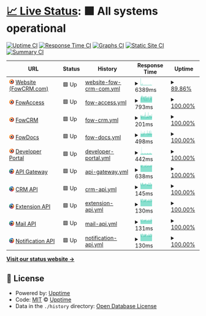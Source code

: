 # [📈 Live Status](https://status.fowapps.com/): <!--live status--> **🟩 All systems operational**

[![Uptime CI](https://github.com/FowApps/upptime/workflows/Uptime%20CI/badge.svg)](https://github.com/FowApps/upptime/actions?query=workflow%3A%22Uptime+CI%22)
[![Response Time CI](https://github.com/FowApps/upptime/workflows/Response%20Time%20CI/badge.svg)](https://github.com/FowApps/upptime/actions?query=workflow%3A%22Response+Time+CI%22)
[![Graphs CI](https://github.com/FowApps/upptime/workflows/Graphs%20CI/badge.svg)](https://github.com/FowApps/upptime/actions?query=workflow%3A%22Graphs+CI%22)
[![Static Site CI](https://github.com/FowApps/upptime/workflows/Static%20Site%20CI/badge.svg)](https://github.com/FowApps/upptime/actions?query=workflow%3A%22Static+Site+CI%22)
[![Summary CI](https://github.com/FowApps/upptime/workflows/Summary%20CI/badge.svg)](https://github.com/FowApps/upptime/actions?query=workflow%3A%22Summary+CI%22)

<!--start: status pages-->
<!-- This summary is generated by Upptime (https://github.com/upptime/upptime) -->
<!-- Do not edit this manually, your changes will be overwritten -->
<!-- prettier-ignore -->
| URL | Status | History | Response Time | Uptime |
| --- | ------ | ------- | ------------- | ------ |
| <img alt="" src="https://raw.githubusercontent.com/FowApps/upptime/master/assets/fowcrm-logo-circle-transparent.png" height="13"> [Website (FowCRM.com)](https://fowcrm.com) | 🟩 Up | [website-fow-crm-com.yml](https://github.com/FowApps/upptime/commits/HEAD/history/website-fow-crm-com.yml) | <details><summary><img alt="Response time graph" src="./graphs/website-fow-crm-com/response-time-week.png" height="20"> 6389ms</summary><br><a href="https://status.fowapps.com/history/website-fow-crm-com"><img alt="Response time 2010" src="https://img.shields.io/endpoint?url=https%3A%2F%2Fraw.githubusercontent.com%2FFowApps%2Fupptime%2FHEAD%2Fapi%2Fwebsite-fow-crm-com%2Fresponse-time.json"></a><br><a href="https://status.fowapps.com/history/website-fow-crm-com"><img alt="24-hour response time 2457" src="https://img.shields.io/endpoint?url=https%3A%2F%2Fraw.githubusercontent.com%2FFowApps%2Fupptime%2FHEAD%2Fapi%2Fwebsite-fow-crm-com%2Fresponse-time-day.json"></a><br><a href="https://status.fowapps.com/history/website-fow-crm-com"><img alt="7-day response time 6389" src="https://img.shields.io/endpoint?url=https%3A%2F%2Fraw.githubusercontent.com%2FFowApps%2Fupptime%2FHEAD%2Fapi%2Fwebsite-fow-crm-com%2Fresponse-time-week.json"></a><br><a href="https://status.fowapps.com/history/website-fow-crm-com"><img alt="30-day response time 3004" src="https://img.shields.io/endpoint?url=https%3A%2F%2Fraw.githubusercontent.com%2FFowApps%2Fupptime%2FHEAD%2Fapi%2Fwebsite-fow-crm-com%2Fresponse-time-month.json"></a><br><a href="https://status.fowapps.com/history/website-fow-crm-com"><img alt="1-year response time 2003" src="https://img.shields.io/endpoint?url=https%3A%2F%2Fraw.githubusercontent.com%2FFowApps%2Fupptime%2FHEAD%2Fapi%2Fwebsite-fow-crm-com%2Fresponse-time-year.json"></a></details> | <details><summary><a href="https://status.fowapps.com/history/website-fow-crm-com">89.86%</a></summary><a href="https://status.fowapps.com/history/website-fow-crm-com"><img alt="All-time uptime 99.65%" src="https://img.shields.io/endpoint?url=https%3A%2F%2Fraw.githubusercontent.com%2FFowApps%2Fupptime%2FHEAD%2Fapi%2Fwebsite-fow-crm-com%2Fuptime.json"></a><br><a href="https://status.fowapps.com/history/website-fow-crm-com"><img alt="24-hour uptime 91.19%" src="https://img.shields.io/endpoint?url=https%3A%2F%2Fraw.githubusercontent.com%2FFowApps%2Fupptime%2FHEAD%2Fapi%2Fwebsite-fow-crm-com%2Fuptime-day.json"></a><br><a href="https://status.fowapps.com/history/website-fow-crm-com"><img alt="7-day uptime 89.86%" src="https://img.shields.io/endpoint?url=https%3A%2F%2Fraw.githubusercontent.com%2FFowApps%2Fupptime%2FHEAD%2Fapi%2Fwebsite-fow-crm-com%2Fuptime-week.json"></a><br><a href="https://status.fowapps.com/history/website-fow-crm-com"><img alt="30-day uptime 95.77%" src="https://img.shields.io/endpoint?url=https%3A%2F%2Fraw.githubusercontent.com%2FFowApps%2Fupptime%2FHEAD%2Fapi%2Fwebsite-fow-crm-com%2Fuptime-month.json"></a><br><a href="https://status.fowapps.com/history/website-fow-crm-com"><img alt="1-year uptime 98.92%" src="https://img.shields.io/endpoint?url=https%3A%2F%2Fraw.githubusercontent.com%2FFowApps%2Fupptime%2FHEAD%2Fapi%2Fwebsite-fow-crm-com%2Fuptime-year.json"></a></details>
| <img alt="" src="https://raw.githubusercontent.com/FowApps/upptime/master/assets/fowcrm-logo-circle-transparent.png" height="13"> [FowAccess](https://access.fowapps.com) | 🟩 Up | [fow-access.yml](https://github.com/FowApps/upptime/commits/HEAD/history/fow-access.yml) | <details><summary><img alt="Response time graph" src="./graphs/fow-access/response-time-week.png" height="20"> 793ms</summary><br><a href="https://status.fowapps.com/history/fow-access"><img alt="Response time 805" src="https://img.shields.io/endpoint?url=https%3A%2F%2Fraw.githubusercontent.com%2FFowApps%2Fupptime%2FHEAD%2Fapi%2Ffow-access%2Fresponse-time.json"></a><br><a href="https://status.fowapps.com/history/fow-access"><img alt="24-hour response time 717" src="https://img.shields.io/endpoint?url=https%3A%2F%2Fraw.githubusercontent.com%2FFowApps%2Fupptime%2FHEAD%2Fapi%2Ffow-access%2Fresponse-time-day.json"></a><br><a href="https://status.fowapps.com/history/fow-access"><img alt="7-day response time 793" src="https://img.shields.io/endpoint?url=https%3A%2F%2Fraw.githubusercontent.com%2FFowApps%2Fupptime%2FHEAD%2Fapi%2Ffow-access%2Fresponse-time-week.json"></a><br><a href="https://status.fowapps.com/history/fow-access"><img alt="30-day response time 824" src="https://img.shields.io/endpoint?url=https%3A%2F%2Fraw.githubusercontent.com%2FFowApps%2Fupptime%2FHEAD%2Fapi%2Ffow-access%2Fresponse-time-month.json"></a><br><a href="https://status.fowapps.com/history/fow-access"><img alt="1-year response time 801" src="https://img.shields.io/endpoint?url=https%3A%2F%2Fraw.githubusercontent.com%2FFowApps%2Fupptime%2FHEAD%2Fapi%2Ffow-access%2Fresponse-time-year.json"></a></details> | <details><summary><a href="https://status.fowapps.com/history/fow-access">100.00%</a></summary><a href="https://status.fowapps.com/history/fow-access"><img alt="All-time uptime 99.94%" src="https://img.shields.io/endpoint?url=https%3A%2F%2Fraw.githubusercontent.com%2FFowApps%2Fupptime%2FHEAD%2Fapi%2Ffow-access%2Fuptime.json"></a><br><a href="https://status.fowapps.com/history/fow-access"><img alt="24-hour uptime 100.00%" src="https://img.shields.io/endpoint?url=https%3A%2F%2Fraw.githubusercontent.com%2FFowApps%2Fupptime%2FHEAD%2Fapi%2Ffow-access%2Fuptime-day.json"></a><br><a href="https://status.fowapps.com/history/fow-access"><img alt="7-day uptime 100.00%" src="https://img.shields.io/endpoint?url=https%3A%2F%2Fraw.githubusercontent.com%2FFowApps%2Fupptime%2FHEAD%2Fapi%2Ffow-access%2Fuptime-week.json"></a><br><a href="https://status.fowapps.com/history/fow-access"><img alt="30-day uptime 99.95%" src="https://img.shields.io/endpoint?url=https%3A%2F%2Fraw.githubusercontent.com%2FFowApps%2Fupptime%2FHEAD%2Fapi%2Ffow-access%2Fuptime-month.json"></a><br><a href="https://status.fowapps.com/history/fow-access"><img alt="1-year uptime 99.92%" src="https://img.shields.io/endpoint?url=https%3A%2F%2Fraw.githubusercontent.com%2FFowApps%2Fupptime%2FHEAD%2Fapi%2Ffow-access%2Fuptime-year.json"></a></details>
| <img alt="" src="https://raw.githubusercontent.com/FowApps/upptime/master/assets/fowcrm-logo-circle-transparent.png" height="13"> [FowCRM](https://crm.fowapps.com) | 🟩 Up | [fow-crm.yml](https://github.com/FowApps/upptime/commits/HEAD/history/fow-crm.yml) | <details><summary><img alt="Response time graph" src="./graphs/fow-crm/response-time-week.png" height="20"> 201ms</summary><br><a href="https://status.fowapps.com/history/fow-crm"><img alt="Response time 169" src="https://img.shields.io/endpoint?url=https%3A%2F%2Fraw.githubusercontent.com%2FFowApps%2Fupptime%2FHEAD%2Fapi%2Ffow-crm%2Fresponse-time.json"></a><br><a href="https://status.fowapps.com/history/fow-crm"><img alt="24-hour response time 175" src="https://img.shields.io/endpoint?url=https%3A%2F%2Fraw.githubusercontent.com%2FFowApps%2Fupptime%2FHEAD%2Fapi%2Ffow-crm%2Fresponse-time-day.json"></a><br><a href="https://status.fowapps.com/history/fow-crm"><img alt="7-day response time 201" src="https://img.shields.io/endpoint?url=https%3A%2F%2Fraw.githubusercontent.com%2FFowApps%2Fupptime%2FHEAD%2Fapi%2Ffow-crm%2Fresponse-time-week.json"></a><br><a href="https://status.fowapps.com/history/fow-crm"><img alt="30-day response time 190" src="https://img.shields.io/endpoint?url=https%3A%2F%2Fraw.githubusercontent.com%2FFowApps%2Fupptime%2FHEAD%2Fapi%2Ffow-crm%2Fresponse-time-month.json"></a><br><a href="https://status.fowapps.com/history/fow-crm"><img alt="1-year response time 170" src="https://img.shields.io/endpoint?url=https%3A%2F%2Fraw.githubusercontent.com%2FFowApps%2Fupptime%2FHEAD%2Fapi%2Ffow-crm%2Fresponse-time-year.json"></a></details> | <details><summary><a href="https://status.fowapps.com/history/fow-crm">100.00%</a></summary><a href="https://status.fowapps.com/history/fow-crm"><img alt="All-time uptime 99.94%" src="https://img.shields.io/endpoint?url=https%3A%2F%2Fraw.githubusercontent.com%2FFowApps%2Fupptime%2FHEAD%2Fapi%2Ffow-crm%2Fuptime.json"></a><br><a href="https://status.fowapps.com/history/fow-crm"><img alt="24-hour uptime 100.00%" src="https://img.shields.io/endpoint?url=https%3A%2F%2Fraw.githubusercontent.com%2FFowApps%2Fupptime%2FHEAD%2Fapi%2Ffow-crm%2Fuptime-day.json"></a><br><a href="https://status.fowapps.com/history/fow-crm"><img alt="7-day uptime 100.00%" src="https://img.shields.io/endpoint?url=https%3A%2F%2Fraw.githubusercontent.com%2FFowApps%2Fupptime%2FHEAD%2Fapi%2Ffow-crm%2Fuptime-week.json"></a><br><a href="https://status.fowapps.com/history/fow-crm"><img alt="30-day uptime 100.00%" src="https://img.shields.io/endpoint?url=https%3A%2F%2Fraw.githubusercontent.com%2FFowApps%2Fupptime%2FHEAD%2Fapi%2Ffow-crm%2Fuptime-month.json"></a><br><a href="https://status.fowapps.com/history/fow-crm"><img alt="1-year uptime 100.00%" src="https://img.shields.io/endpoint?url=https%3A%2F%2Fraw.githubusercontent.com%2FFowApps%2Fupptime%2FHEAD%2Fapi%2Ffow-crm%2Fuptime-year.json"></a></details>
| <img alt="" src="https://raw.githubusercontent.com/FowApps/upptime/master/assets/fowcrm-logo-circle-transparent.png" height="13"> [FowDocs](https://docs.fowapps.com) | 🟩 Up | [fow-docs.yml](https://github.com/FowApps/upptime/commits/HEAD/history/fow-docs.yml) | <details><summary><img alt="Response time graph" src="./graphs/fow-docs/response-time-week.png" height="20"> 498ms</summary><br><a href="https://status.fowapps.com/history/fow-docs"><img alt="Response time 468" src="https://img.shields.io/endpoint?url=https%3A%2F%2Fraw.githubusercontent.com%2FFowApps%2Fupptime%2FHEAD%2Fapi%2Ffow-docs%2Fresponse-time.json"></a><br><a href="https://status.fowapps.com/history/fow-docs"><img alt="24-hour response time 489" src="https://img.shields.io/endpoint?url=https%3A%2F%2Fraw.githubusercontent.com%2FFowApps%2Fupptime%2FHEAD%2Fapi%2Ffow-docs%2Fresponse-time-day.json"></a><br><a href="https://status.fowapps.com/history/fow-docs"><img alt="7-day response time 498" src="https://img.shields.io/endpoint?url=https%3A%2F%2Fraw.githubusercontent.com%2FFowApps%2Fupptime%2FHEAD%2Fapi%2Ffow-docs%2Fresponse-time-week.json"></a><br><a href="https://status.fowapps.com/history/fow-docs"><img alt="30-day response time 489" src="https://img.shields.io/endpoint?url=https%3A%2F%2Fraw.githubusercontent.com%2FFowApps%2Fupptime%2FHEAD%2Fapi%2Ffow-docs%2Fresponse-time-month.json"></a><br><a href="https://status.fowapps.com/history/fow-docs"><img alt="1-year response time 468" src="https://img.shields.io/endpoint?url=https%3A%2F%2Fraw.githubusercontent.com%2FFowApps%2Fupptime%2FHEAD%2Fapi%2Ffow-docs%2Fresponse-time-year.json"></a></details> | <details><summary><a href="https://status.fowapps.com/history/fow-docs">100.00%</a></summary><a href="https://status.fowapps.com/history/fow-docs"><img alt="All-time uptime 99.94%" src="https://img.shields.io/endpoint?url=https%3A%2F%2Fraw.githubusercontent.com%2FFowApps%2Fupptime%2FHEAD%2Fapi%2Ffow-docs%2Fuptime.json"></a><br><a href="https://status.fowapps.com/history/fow-docs"><img alt="24-hour uptime 100.00%" src="https://img.shields.io/endpoint?url=https%3A%2F%2Fraw.githubusercontent.com%2FFowApps%2Fupptime%2FHEAD%2Fapi%2Ffow-docs%2Fuptime-day.json"></a><br><a href="https://status.fowapps.com/history/fow-docs"><img alt="7-day uptime 100.00%" src="https://img.shields.io/endpoint?url=https%3A%2F%2Fraw.githubusercontent.com%2FFowApps%2Fupptime%2FHEAD%2Fapi%2Ffow-docs%2Fuptime-week.json"></a><br><a href="https://status.fowapps.com/history/fow-docs"><img alt="30-day uptime 100.00%" src="https://img.shields.io/endpoint?url=https%3A%2F%2Fraw.githubusercontent.com%2FFowApps%2Fupptime%2FHEAD%2Fapi%2Ffow-docs%2Fuptime-month.json"></a><br><a href="https://status.fowapps.com/history/fow-docs"><img alt="1-year uptime 100.00%" src="https://img.shields.io/endpoint?url=https%3A%2F%2Fraw.githubusercontent.com%2FFowApps%2Fupptime%2FHEAD%2Fapi%2Ffow-docs%2Fuptime-year.json"></a></details>
| <img alt="" src="https://raw.githubusercontent.com/FowApps/upptime/master/assets/fowcrm-logo-circle-transparent.png" height="13"> [Developer Portal](https://developers.fowapps.com) | 🟩 Up | [developer-portal.yml](https://github.com/FowApps/upptime/commits/HEAD/history/developer-portal.yml) | <details><summary><img alt="Response time graph" src="./graphs/developer-portal/response-time-week.png" height="20"> 442ms</summary><br><a href="https://status.fowapps.com/history/developer-portal"><img alt="Response time 443" src="https://img.shields.io/endpoint?url=https%3A%2F%2Fraw.githubusercontent.com%2FFowApps%2Fupptime%2FHEAD%2Fapi%2Fdeveloper-portal%2Fresponse-time.json"></a><br><a href="https://status.fowapps.com/history/developer-portal"><img alt="24-hour response time 374" src="https://img.shields.io/endpoint?url=https%3A%2F%2Fraw.githubusercontent.com%2FFowApps%2Fupptime%2FHEAD%2Fapi%2Fdeveloper-portal%2Fresponse-time-day.json"></a><br><a href="https://status.fowapps.com/history/developer-portal"><img alt="7-day response time 442" src="https://img.shields.io/endpoint?url=https%3A%2F%2Fraw.githubusercontent.com%2FFowApps%2Fupptime%2FHEAD%2Fapi%2Fdeveloper-portal%2Fresponse-time-week.json"></a><br><a href="https://status.fowapps.com/history/developer-portal"><img alt="30-day response time 457" src="https://img.shields.io/endpoint?url=https%3A%2F%2Fraw.githubusercontent.com%2FFowApps%2Fupptime%2FHEAD%2Fapi%2Fdeveloper-portal%2Fresponse-time-month.json"></a><br><a href="https://status.fowapps.com/history/developer-portal"><img alt="1-year response time 444" src="https://img.shields.io/endpoint?url=https%3A%2F%2Fraw.githubusercontent.com%2FFowApps%2Fupptime%2FHEAD%2Fapi%2Fdeveloper-portal%2Fresponse-time-year.json"></a></details> | <details><summary><a href="https://status.fowapps.com/history/developer-portal">100.00%</a></summary><a href="https://status.fowapps.com/history/developer-portal"><img alt="All-time uptime 99.94%" src="https://img.shields.io/endpoint?url=https%3A%2F%2Fraw.githubusercontent.com%2FFowApps%2Fupptime%2FHEAD%2Fapi%2Fdeveloper-portal%2Fuptime.json"></a><br><a href="https://status.fowapps.com/history/developer-portal"><img alt="24-hour uptime 100.00%" src="https://img.shields.io/endpoint?url=https%3A%2F%2Fraw.githubusercontent.com%2FFowApps%2Fupptime%2FHEAD%2Fapi%2Fdeveloper-portal%2Fuptime-day.json"></a><br><a href="https://status.fowapps.com/history/developer-portal"><img alt="7-day uptime 100.00%" src="https://img.shields.io/endpoint?url=https%3A%2F%2Fraw.githubusercontent.com%2FFowApps%2Fupptime%2FHEAD%2Fapi%2Fdeveloper-portal%2Fuptime-week.json"></a><br><a href="https://status.fowapps.com/history/developer-portal"><img alt="30-day uptime 100.00%" src="https://img.shields.io/endpoint?url=https%3A%2F%2Fraw.githubusercontent.com%2FFowApps%2Fupptime%2FHEAD%2Fapi%2Fdeveloper-portal%2Fuptime-month.json"></a><br><a href="https://status.fowapps.com/history/developer-portal"><img alt="1-year uptime 100.00%" src="https://img.shields.io/endpoint?url=https%3A%2F%2Fraw.githubusercontent.com%2FFowApps%2Fupptime%2FHEAD%2Fapi%2Fdeveloper-portal%2Fuptime-year.json"></a></details>
| <img alt="" src="https://raw.githubusercontent.com/FowApps/upptime/master/assets/fowapps-logo-circle-transparent.png" height="13"> [API Gateway](https://gateway.fowapps.com/health) | 🟩 Up | [api-gateway.yml](https://github.com/FowApps/upptime/commits/HEAD/history/api-gateway.yml) | <details><summary><img alt="Response time graph" src="./graphs/api-gateway/response-time-week.png" height="20"> 638ms</summary><br><a href="https://status.fowapps.com/history/api-gateway"><img alt="Response time 585" src="https://img.shields.io/endpoint?url=https%3A%2F%2Fraw.githubusercontent.com%2FFowApps%2Fupptime%2FHEAD%2Fapi%2Fapi-gateway%2Fresponse-time.json"></a><br><a href="https://status.fowapps.com/history/api-gateway"><img alt="24-hour response time 589" src="https://img.shields.io/endpoint?url=https%3A%2F%2Fraw.githubusercontent.com%2FFowApps%2Fupptime%2FHEAD%2Fapi%2Fapi-gateway%2Fresponse-time-day.json"></a><br><a href="https://status.fowapps.com/history/api-gateway"><img alt="7-day response time 638" src="https://img.shields.io/endpoint?url=https%3A%2F%2Fraw.githubusercontent.com%2FFowApps%2Fupptime%2FHEAD%2Fapi%2Fapi-gateway%2Fresponse-time-week.json"></a><br><a href="https://status.fowapps.com/history/api-gateway"><img alt="30-day response time 609" src="https://img.shields.io/endpoint?url=https%3A%2F%2Fraw.githubusercontent.com%2FFowApps%2Fupptime%2FHEAD%2Fapi%2Fapi-gateway%2Fresponse-time-month.json"></a><br><a href="https://status.fowapps.com/history/api-gateway"><img alt="1-year response time 586" src="https://img.shields.io/endpoint?url=https%3A%2F%2Fraw.githubusercontent.com%2FFowApps%2Fupptime%2FHEAD%2Fapi%2Fapi-gateway%2Fresponse-time-year.json"></a></details> | <details><summary><a href="https://status.fowapps.com/history/api-gateway">100.00%</a></summary><a href="https://status.fowapps.com/history/api-gateway"><img alt="All-time uptime 99.94%" src="https://img.shields.io/endpoint?url=https%3A%2F%2Fraw.githubusercontent.com%2FFowApps%2Fupptime%2FHEAD%2Fapi%2Fapi-gateway%2Fuptime.json"></a><br><a href="https://status.fowapps.com/history/api-gateway"><img alt="24-hour uptime 100.00%" src="https://img.shields.io/endpoint?url=https%3A%2F%2Fraw.githubusercontent.com%2FFowApps%2Fupptime%2FHEAD%2Fapi%2Fapi-gateway%2Fuptime-day.json"></a><br><a href="https://status.fowapps.com/history/api-gateway"><img alt="7-day uptime 100.00%" src="https://img.shields.io/endpoint?url=https%3A%2F%2Fraw.githubusercontent.com%2FFowApps%2Fupptime%2FHEAD%2Fapi%2Fapi-gateway%2Fuptime-week.json"></a><br><a href="https://status.fowapps.com/history/api-gateway"><img alt="30-day uptime 100.00%" src="https://img.shields.io/endpoint?url=https%3A%2F%2Fraw.githubusercontent.com%2FFowApps%2Fupptime%2FHEAD%2Fapi%2Fapi-gateway%2Fuptime-month.json"></a><br><a href="https://status.fowapps.com/history/api-gateway"><img alt="1-year uptime 100.00%" src="https://img.shields.io/endpoint?url=https%3A%2F%2Fraw.githubusercontent.com%2FFowApps%2Fupptime%2FHEAD%2Fapi%2Fapi-gateway%2Fuptime-year.json"></a></details>
| <img alt="" src="https://raw.githubusercontent.com/FowApps/upptime/master/assets/fowapps-logo-circle-transparent.png" height="13"> [CRM API](https://gateway.fowapps.com/crm/health) | 🟩 Up | [crm-api.yml](https://github.com/FowApps/upptime/commits/HEAD/history/crm-api.yml) | <details><summary><img alt="Response time graph" src="./graphs/crm-api/response-time-week.png" height="20"> 145ms</summary><br><a href="https://status.fowapps.com/history/crm-api"><img alt="Response time 144" src="https://img.shields.io/endpoint?url=https%3A%2F%2Fraw.githubusercontent.com%2FFowApps%2Fupptime%2FHEAD%2Fapi%2Fcrm-api%2Fresponse-time.json"></a><br><a href="https://status.fowapps.com/history/crm-api"><img alt="24-hour response time 148" src="https://img.shields.io/endpoint?url=https%3A%2F%2Fraw.githubusercontent.com%2FFowApps%2Fupptime%2FHEAD%2Fapi%2Fcrm-api%2Fresponse-time-day.json"></a><br><a href="https://status.fowapps.com/history/crm-api"><img alt="7-day response time 145" src="https://img.shields.io/endpoint?url=https%3A%2F%2Fraw.githubusercontent.com%2FFowApps%2Fupptime%2FHEAD%2Fapi%2Fcrm-api%2Fresponse-time-week.json"></a><br><a href="https://status.fowapps.com/history/crm-api"><img alt="30-day response time 147" src="https://img.shields.io/endpoint?url=https%3A%2F%2Fraw.githubusercontent.com%2FFowApps%2Fupptime%2FHEAD%2Fapi%2Fcrm-api%2Fresponse-time-month.json"></a><br><a href="https://status.fowapps.com/history/crm-api"><img alt="1-year response time 144" src="https://img.shields.io/endpoint?url=https%3A%2F%2Fraw.githubusercontent.com%2FFowApps%2Fupptime%2FHEAD%2Fapi%2Fcrm-api%2Fresponse-time-year.json"></a></details> | <details><summary><a href="https://status.fowapps.com/history/crm-api">100.00%</a></summary><a href="https://status.fowapps.com/history/crm-api"><img alt="All-time uptime 99.92%" src="https://img.shields.io/endpoint?url=https%3A%2F%2Fraw.githubusercontent.com%2FFowApps%2Fupptime%2FHEAD%2Fapi%2Fcrm-api%2Fuptime.json"></a><br><a href="https://status.fowapps.com/history/crm-api"><img alt="24-hour uptime 100.00%" src="https://img.shields.io/endpoint?url=https%3A%2F%2Fraw.githubusercontent.com%2FFowApps%2Fupptime%2FHEAD%2Fapi%2Fcrm-api%2Fuptime-day.json"></a><br><a href="https://status.fowapps.com/history/crm-api"><img alt="7-day uptime 100.00%" src="https://img.shields.io/endpoint?url=https%3A%2F%2Fraw.githubusercontent.com%2FFowApps%2Fupptime%2FHEAD%2Fapi%2Fcrm-api%2Fuptime-week.json"></a><br><a href="https://status.fowapps.com/history/crm-api"><img alt="30-day uptime 100.00%" src="https://img.shields.io/endpoint?url=https%3A%2F%2Fraw.githubusercontent.com%2FFowApps%2Fupptime%2FHEAD%2Fapi%2Fcrm-api%2Fuptime-month.json"></a><br><a href="https://status.fowapps.com/history/crm-api"><img alt="1-year uptime 100.00%" src="https://img.shields.io/endpoint?url=https%3A%2F%2Fraw.githubusercontent.com%2FFowApps%2Fupptime%2FHEAD%2Fapi%2Fcrm-api%2Fuptime-year.json"></a></details>
| <img alt="" src="https://raw.githubusercontent.com/FowApps/upptime/master/assets/fowapps-logo-circle-transparent.png" height="13"> [Extension API](https://gateway.fowapps.com/extension/health) | 🟩 Up | [extension-api.yml](https://github.com/FowApps/upptime/commits/HEAD/history/extension-api.yml) | <details><summary><img alt="Response time graph" src="./graphs/extension-api/response-time-week.png" height="20"> 130ms</summary><br><a href="https://status.fowapps.com/history/extension-api"><img alt="Response time 129" src="https://img.shields.io/endpoint?url=https%3A%2F%2Fraw.githubusercontent.com%2FFowApps%2Fupptime%2FHEAD%2Fapi%2Fextension-api%2Fresponse-time.json"></a><br><a href="https://status.fowapps.com/history/extension-api"><img alt="24-hour response time 130" src="https://img.shields.io/endpoint?url=https%3A%2F%2Fraw.githubusercontent.com%2FFowApps%2Fupptime%2FHEAD%2Fapi%2Fextension-api%2Fresponse-time-day.json"></a><br><a href="https://status.fowapps.com/history/extension-api"><img alt="7-day response time 130" src="https://img.shields.io/endpoint?url=https%3A%2F%2Fraw.githubusercontent.com%2FFowApps%2Fupptime%2FHEAD%2Fapi%2Fextension-api%2Fresponse-time-week.json"></a><br><a href="https://status.fowapps.com/history/extension-api"><img alt="30-day response time 132" src="https://img.shields.io/endpoint?url=https%3A%2F%2Fraw.githubusercontent.com%2FFowApps%2Fupptime%2FHEAD%2Fapi%2Fextension-api%2Fresponse-time-month.json"></a><br><a href="https://status.fowapps.com/history/extension-api"><img alt="1-year response time 129" src="https://img.shields.io/endpoint?url=https%3A%2F%2Fraw.githubusercontent.com%2FFowApps%2Fupptime%2FHEAD%2Fapi%2Fextension-api%2Fresponse-time-year.json"></a></details> | <details><summary><a href="https://status.fowapps.com/history/extension-api">100.00%</a></summary><a href="https://status.fowapps.com/history/extension-api"><img alt="All-time uptime 99.87%" src="https://img.shields.io/endpoint?url=https%3A%2F%2Fraw.githubusercontent.com%2FFowApps%2Fupptime%2FHEAD%2Fapi%2Fextension-api%2Fuptime.json"></a><br><a href="https://status.fowapps.com/history/extension-api"><img alt="24-hour uptime 100.00%" src="https://img.shields.io/endpoint?url=https%3A%2F%2Fraw.githubusercontent.com%2FFowApps%2Fupptime%2FHEAD%2Fapi%2Fextension-api%2Fuptime-day.json"></a><br><a href="https://status.fowapps.com/history/extension-api"><img alt="7-day uptime 100.00%" src="https://img.shields.io/endpoint?url=https%3A%2F%2Fraw.githubusercontent.com%2FFowApps%2Fupptime%2FHEAD%2Fapi%2Fextension-api%2Fuptime-week.json"></a><br><a href="https://status.fowapps.com/history/extension-api"><img alt="30-day uptime 100.00%" src="https://img.shields.io/endpoint?url=https%3A%2F%2Fraw.githubusercontent.com%2FFowApps%2Fupptime%2FHEAD%2Fapi%2Fextension-api%2Fuptime-month.json"></a><br><a href="https://status.fowapps.com/history/extension-api"><img alt="1-year uptime 100.00%" src="https://img.shields.io/endpoint?url=https%3A%2F%2Fraw.githubusercontent.com%2FFowApps%2Fupptime%2FHEAD%2Fapi%2Fextension-api%2Fuptime-year.json"></a></details>
| <img alt="" src="https://raw.githubusercontent.com/FowApps/upptime/master/assets/fowapps-logo-circle-transparent.png" height="13"> [Mail API](https://gateway.fowapps.com/mail/health) | 🟩 Up | [mail-api.yml](https://github.com/FowApps/upptime/commits/HEAD/history/mail-api.yml) | <details><summary><img alt="Response time graph" src="./graphs/mail-api/response-time-week.png" height="20"> 131ms</summary><br><a href="https://status.fowapps.com/history/mail-api"><img alt="Response time 129" src="https://img.shields.io/endpoint?url=https%3A%2F%2Fraw.githubusercontent.com%2FFowApps%2Fupptime%2FHEAD%2Fapi%2Fmail-api%2Fresponse-time.json"></a><br><a href="https://status.fowapps.com/history/mail-api"><img alt="24-hour response time 134" src="https://img.shields.io/endpoint?url=https%3A%2F%2Fraw.githubusercontent.com%2FFowApps%2Fupptime%2FHEAD%2Fapi%2Fmail-api%2Fresponse-time-day.json"></a><br><a href="https://status.fowapps.com/history/mail-api"><img alt="7-day response time 131" src="https://img.shields.io/endpoint?url=https%3A%2F%2Fraw.githubusercontent.com%2FFowApps%2Fupptime%2FHEAD%2Fapi%2Fmail-api%2Fresponse-time-week.json"></a><br><a href="https://status.fowapps.com/history/mail-api"><img alt="30-day response time 132" src="https://img.shields.io/endpoint?url=https%3A%2F%2Fraw.githubusercontent.com%2FFowApps%2Fupptime%2FHEAD%2Fapi%2Fmail-api%2Fresponse-time-month.json"></a><br><a href="https://status.fowapps.com/history/mail-api"><img alt="1-year response time 129" src="https://img.shields.io/endpoint?url=https%3A%2F%2Fraw.githubusercontent.com%2FFowApps%2Fupptime%2FHEAD%2Fapi%2Fmail-api%2Fresponse-time-year.json"></a></details> | <details><summary><a href="https://status.fowapps.com/history/mail-api">100.00%</a></summary><a href="https://status.fowapps.com/history/mail-api"><img alt="All-time uptime 99.90%" src="https://img.shields.io/endpoint?url=https%3A%2F%2Fraw.githubusercontent.com%2FFowApps%2Fupptime%2FHEAD%2Fapi%2Fmail-api%2Fuptime.json"></a><br><a href="https://status.fowapps.com/history/mail-api"><img alt="24-hour uptime 100.00%" src="https://img.shields.io/endpoint?url=https%3A%2F%2Fraw.githubusercontent.com%2FFowApps%2Fupptime%2FHEAD%2Fapi%2Fmail-api%2Fuptime-day.json"></a><br><a href="https://status.fowapps.com/history/mail-api"><img alt="7-day uptime 100.00%" src="https://img.shields.io/endpoint?url=https%3A%2F%2Fraw.githubusercontent.com%2FFowApps%2Fupptime%2FHEAD%2Fapi%2Fmail-api%2Fuptime-week.json"></a><br><a href="https://status.fowapps.com/history/mail-api"><img alt="30-day uptime 100.00%" src="https://img.shields.io/endpoint?url=https%3A%2F%2Fraw.githubusercontent.com%2FFowApps%2Fupptime%2FHEAD%2Fapi%2Fmail-api%2Fuptime-month.json"></a><br><a href="https://status.fowapps.com/history/mail-api"><img alt="1-year uptime 100.00%" src="https://img.shields.io/endpoint?url=https%3A%2F%2Fraw.githubusercontent.com%2FFowApps%2Fupptime%2FHEAD%2Fapi%2Fmail-api%2Fuptime-year.json"></a></details>
| <img alt="" src="https://raw.githubusercontent.com/FowApps/upptime/master/assets/fowapps-logo-circle-transparent.png" height="13"> [Notification API](https://gateway.fowapps.com/notification/health) | 🟩 Up | [notification-api.yml](https://github.com/FowApps/upptime/commits/HEAD/history/notification-api.yml) | <details><summary><img alt="Response time graph" src="./graphs/notification-api/response-time-week.png" height="20"> 130ms</summary><br><a href="https://status.fowapps.com/history/notification-api"><img alt="Response time 129" src="https://img.shields.io/endpoint?url=https%3A%2F%2Fraw.githubusercontent.com%2FFowApps%2Fupptime%2FHEAD%2Fapi%2Fnotification-api%2Fresponse-time.json"></a><br><a href="https://status.fowapps.com/history/notification-api"><img alt="24-hour response time 129" src="https://img.shields.io/endpoint?url=https%3A%2F%2Fraw.githubusercontent.com%2FFowApps%2Fupptime%2FHEAD%2Fapi%2Fnotification-api%2Fresponse-time-day.json"></a><br><a href="https://status.fowapps.com/history/notification-api"><img alt="7-day response time 130" src="https://img.shields.io/endpoint?url=https%3A%2F%2Fraw.githubusercontent.com%2FFowApps%2Fupptime%2FHEAD%2Fapi%2Fnotification-api%2Fresponse-time-week.json"></a><br><a href="https://status.fowapps.com/history/notification-api"><img alt="30-day response time 132" src="https://img.shields.io/endpoint?url=https%3A%2F%2Fraw.githubusercontent.com%2FFowApps%2Fupptime%2FHEAD%2Fapi%2Fnotification-api%2Fresponse-time-month.json"></a><br><a href="https://status.fowapps.com/history/notification-api"><img alt="1-year response time 129" src="https://img.shields.io/endpoint?url=https%3A%2F%2Fraw.githubusercontent.com%2FFowApps%2Fupptime%2FHEAD%2Fapi%2Fnotification-api%2Fresponse-time-year.json"></a></details> | <details><summary><a href="https://status.fowapps.com/history/notification-api">100.00%</a></summary><a href="https://status.fowapps.com/history/notification-api"><img alt="All-time uptime 99.92%" src="https://img.shields.io/endpoint?url=https%3A%2F%2Fraw.githubusercontent.com%2FFowApps%2Fupptime%2FHEAD%2Fapi%2Fnotification-api%2Fuptime.json"></a><br><a href="https://status.fowapps.com/history/notification-api"><img alt="24-hour uptime 100.00%" src="https://img.shields.io/endpoint?url=https%3A%2F%2Fraw.githubusercontent.com%2FFowApps%2Fupptime%2FHEAD%2Fapi%2Fnotification-api%2Fuptime-day.json"></a><br><a href="https://status.fowapps.com/history/notification-api"><img alt="7-day uptime 100.00%" src="https://img.shields.io/endpoint?url=https%3A%2F%2Fraw.githubusercontent.com%2FFowApps%2Fupptime%2FHEAD%2Fapi%2Fnotification-api%2Fuptime-week.json"></a><br><a href="https://status.fowapps.com/history/notification-api"><img alt="30-day uptime 100.00%" src="https://img.shields.io/endpoint?url=https%3A%2F%2Fraw.githubusercontent.com%2FFowApps%2Fupptime%2FHEAD%2Fapi%2Fnotification-api%2Fuptime-month.json"></a><br><a href="https://status.fowapps.com/history/notification-api"><img alt="1-year uptime 100.00%" src="https://img.shields.io/endpoint?url=https%3A%2F%2Fraw.githubusercontent.com%2FFowApps%2Fupptime%2FHEAD%2Fapi%2Fnotification-api%2Fuptime-year.json"></a></details>

<!--end: status pages-->

[**Visit our status website →**](https://status.fowapps.com/)

## 📄 License

- Powered by: [Upptime](https://github.com/upptime/upptime)
- Code: [MIT](./LICENSE) © [Upptime](https://upptime.js.org)
- Data in the `./history` directory: [Open Database License](https://opendatacommons.org/licenses/odbl/1-0/)
